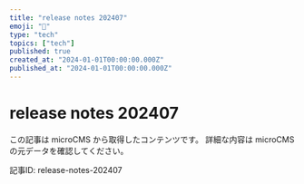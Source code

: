```yaml
---
title: "release notes 202407"
emoji: "📝"
type: "tech"
topics: ["tech"]
published: true
created_at: "2024-01-01T00:00:00.000Z"
published_at: "2024-01-01T00:00:00.000Z"
---
```


# release notes 202407

この記事は microCMS から取得したコンテンツです。
詳細な内容は microCMS の元データを確認してください。

記事ID: release-notes-202407

